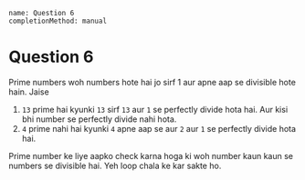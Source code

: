```ngMeta
name: Question 6
completionMethod: manual
```

# Question 6
Prime numbers woh numbers hote hai jo sirf 1 aur apne aap se divisible hote hain. Jaise

1. `13` prime hai kyunki `13` sirf `13` aur `1` se perfectly divide hota hai. Aur kisi bhi number se perfectly divide nahi hota.
2. `4` prime nahi hai kyunki `4` apne aap se aur `2` aur `1` se perfectly divide hota hai.

Prime number ke liye aapko check karna hoga ki woh number kaun kaun se numbers se divisible hai. Yeh loop chala ke kar sakte ho.
